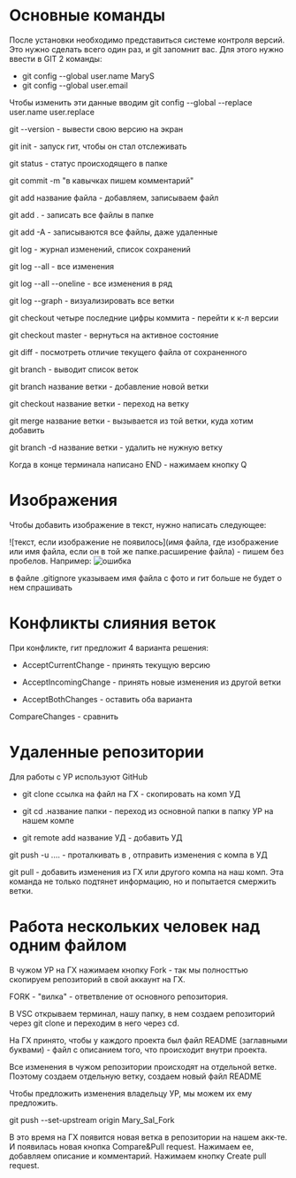 # Основные команды

После установки необходимо представиться системе контроля версий. Это нужно сделать всего один раз, и git запомнит вас. Для этого нужно ввести в GIT 2 команды:

* git config --global user.name MaryS
* git config --global user.email 

Чтобы изменить эти данные вводим git config --global --replace user.name user.replace

git --version - вывести свою версию на экран

git init - запуск гит, чтобы он стал отслеживать

git status - статус происходящего в папке

git commit -m "в кавычках пишем комментарий" 

git add название файла - добавляем, записываем файл

git add . - записать все файлы в  папке

git add -A - записываются все файлы, даже удаленные

git log - журнал изменений, список сохранений

git log --all - все изменения

git log --all --oneline - все изменения в ряд

git log --graph - визуализировать все ветки

git checkout четыре последние цифры коммита - перейти к к-л версии

git checkout master - вернуться на активное состояние

git diff - посмотреть отличие текущего файла от сохраненного

git branch - выводит список веток

git branch название ветки - добавление новой ветки

git checkout название ветки - переход на ветку

git merge название ветки - вызывается из той ветки, куда хотим добавить

git branch -d название ветки - удалить не нужную ветку

Когда в конце терминала написано END - нажимаем кнопку Q

# Изображения

Чтобы добавить изображение в текст, нужно написать следующее:

![текст, если изображение не появилось](имя файла, где изображение или имя файла, если он в той же папке.расширение файла) - пишем без пробелов. Например:
![ошибка](teftelka.jpg)

в файле .gitignore указываем имя файла с фото и гит больше не будет о нем спрашивать

# Конфликты слияния веток

При конфликте, гит предложит 4 варианта решения:

* AcceptCurrentChange - принять текущую версию

* AcceptIncomingChange - принять новые изменения из другой ветки

* AcceptBothChanges - оставить оба варианта

CompareChanges - сравнить

# Удаленные репозитории

Для работы с УР используют GitHub

* git clone ссылка на файл на ГХ - скопировать на комп УД

* git cd .название папки - переход из основной папки в папку УР на нашем компе

* git remote add название УД - добавить УД

git push -u ....  - проталкивать в , отправить изменения с компа в УД

git pull - добавить изменения из ГХ или другого компа на наш комп.
Эта команда не только подтянет информацию, но и попытается смержить ветки.

# Работа нескольких человек над одним файлом

В чужом УР на ГХ нажимаем кнопку Fork - так мы полносттью скопируем репозиторий в свой аккаунт на ГХ.

FORK - "вилка" - ответвление от основного репозитория.

В VSC открываем терминал, нашу папку, в нем создаем репозиторий через git clone и переходим в него через cd.

На ГХ принято, чтобы у каждого проекта был файл README (заглавными буквами) - файл с описанием того, что происходит внутри проекта.

Все изменения в чужом репозитории происходят на отдельной ветке. Поэтому создаем отдельную ветку, создаем новый файл README

Чтобы предложить изменения владельцу УР, мы можем их ему предложить.

git push --set-upstream origin Mary_Sal_Fork

В это время на ГХ появится новая ветка в репозитории на нашем акк-те. И появилась новая кнопка Compare&Pull request. Нажимаем ее, добавляем описание и комментарий. Нажимаем кнопку  Create pull request.